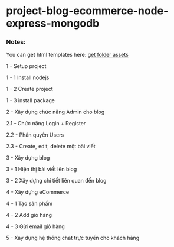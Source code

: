 # project-blog-ecommerce-node-express-mongodb

### Notes: 
You can get html templates here: [get folder assets](https://anonystick.com/blog-developer/de-tai-build-mot-blog-chat-su-dung-nodejs-expressjs-mongodb-firebase-2020041522880531)

1  - Setup project

1 - 1 Install nodejs

1 - 2 Create project 

1 - 3 install package 


2 - Xây dựng chức năng Admin cho blog
 
2.1 - Chức năng Login + Register

2.2 - Phân quyền Users

2.3 - Create, edit, delete một bài viết


3 - Xây dựng blog

3 - 1 Hiện thị bài viết lên blog

3 - 2 Xây dựng chi tiết liên quan đến blog


4 - Xây dựng eCommerce

4 - 1 Tạo sản phẩm

4 - 2 Add giỏ hàng 

4 - 3 Gửi email giỏ hàng

5 - Xây dựng hệ thống chat trực tuyến cho khách hàng
